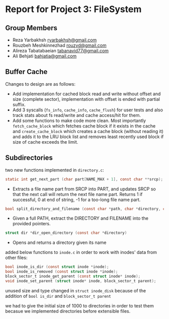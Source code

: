 Report for Project 3: FileSystem
============================================

## Group Members

* Reza Yarbakhsh <ryarbakhsh@gmail.com>
* Rouzbeh Meshkinnezhad <rouzyd@gmail.com>
* Alireza Tabatabaeian <tabanavid77@gmail.com>
* Ali Behjati <bahjatia@gmail.com>

## Buffer Cache
Changes to design are as follows:
- Add implementation for cached block read and write without offset and size (complete sector), implementation with offset is ended with partial suffix.
- Add 3 syscalls (`fs_info`, `cache_info`, `cache_flush`) for user tests and also track stats about fs read/write and cache access/hit for them.
- Add some functions to make code more clean. Most importantly `fetch_cache_block` which fetches cache block if it exists in the cache and `create_cache_block` which creates a cache block (without reading it) and adds it to the LRU block list and removes least recently used block if size of cache exceeds the limit.

## Subdirectories
two new functions implemented in ``directory.c``:
```C
static int get_next_part (char part[NAME_MAX + 1], const char **srcp);
```
* Extracts a file name part from SRCP into PART, and updates SRCP so that the next call will return
the next file name part. Returns 1 if successful, 0 at end of string, -1 for a too-long file name part.

```C
bool split_directory_and_filename (const char *path, char *directory, char *filename);
```

* Given a full PATH, extract the DIRECTORY and FILENAME into the provided pointers.

```C
struct dir *dir_open_directory (const char *directory)
```

* Opens and returns a directory given its name

added below functions to ``inode.c`` in order to work with inodes' data from other files:

```C
bool inode_is_dir (const struct inode *inode);
bool inode_is_removed (const struct inode *inode);
block_sector_t inode_get_parent (const struct inode* inode);
void inode_set_parent (struct inode* inode, block_sector_t parent);
```

unused size and type changed in ``struct inode_disk`` because of the addition of ``bool is_dir`` and ``block_sector_t parent``

we had to give the initial size of 1000 to directories in order to test them becasue we implemented directories before extensible files.
